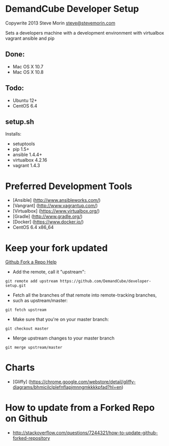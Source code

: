 DemandCube Developer Setup
========

Copywrite 2013 Steve Morin <steve@stevemorin.com>

Sets a developers machine with a development environment with virtualbox vagrant ansible and pip

Done:
----
- Mac OS X 10.7
- Mac OS X 10.8

Todo:
----
- Ubuntu 12+
- CentOS 6.4

setup.sh
----
Installs: 
- setuptools
- pip 1.5+
- ansible 1.4.4+
- virtualbox 4.2.16
- vagrant 1.4.3

Preferred Development Tools
=====
- [Ansible] (http://www.ansibleworks.com/)
- [Vangrant] (http://www.vagrantup.com/)
- [Virtualbox] (https://www.virtualbox.org/)
- [Gradle] (http://www.gradle.org/)
- [Docker] (https://www.docker.io/)
- CentOS 6.4 x86_64

Keep your fork updated
=====
[Github Fork a Repo Help](https://help.github.com/articles/fork-a-repo)


- Add the remote, call it "upstream":

```
git remote add upstream https://github.com/DemandCube/developer-setup.git
```
- Fetch all the branches of that remote into remote-tracking branches,
- such as upstream/master:

```
git fetch upstream
```
- Make sure that you're on your master branch:

```
git checkout master
```
- Merge upstream changes to your master branch

```
git merge upstream/master
```

# Charts
- [Gliffy] (https://chrome.google.com/webstore/detail/gliffy-diagrams/bhmicilclplefnflapjmnngmkkkkpfad?hl=en)

# How to update from a Forked Repo on Github
- <http://stackoverflow.com/questions/7244321/how-to-update-github-forked-repository>

